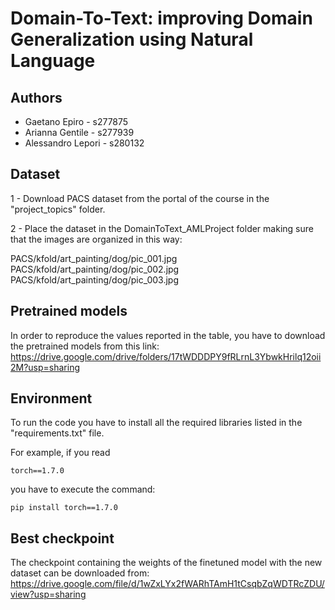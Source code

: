 # Domain-To-Text: improving Domain Generalization using Natural Language

## Authors 
* Gaetano Epiro - s277875
* Arianna Gentile - s277939
* Alessandro Lepori - s280132

## Dataset

1 - Download PACS dataset from the portal of the course in the "project_topics" folder.

2 - Place the dataset in the DomainToText_AMLProject folder making sure that the images are organized in this way:

PACS/kfold/art_painting/dog/pic_001.jpg
PACS/kfold/art_painting/dog/pic_002.jpg
PACS/kfold/art_painting/dog/pic_003.jpg

## Pretrained models

In order to reproduce the values reported in the table, you have to download the pretrained models from this link: https://drive.google.com/drive/folders/17tWDDDPY9fRLrnL3YbwkHrilq12oii2M?usp=sharing

## Environment

To run the code you have to install all the required libraries listed in the "requirements.txt" file.

For example, if you read

```
torch==1.7.0
```

you have to execute the command:

```
pip install torch==1.7.0
```

## Best checkpoint

The checkpoint containing the weights of the finetuned model with the new dataset can be downloaded from: https://drive.google.com/file/d/1wZxLYx2fWARhTAmH1tCsqbZqWDTRcZDU/view?usp=sharing